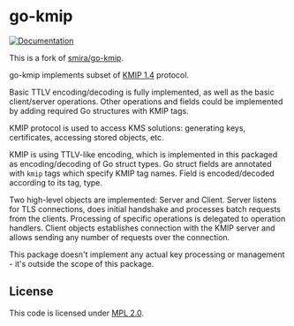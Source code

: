 go-kmip
=======

[![Documentation](https://pkg.go.dev/github.com/cybercryptio/go-kmip?status.svg)](https://pkg.go.dev/github.com/cybercryptio/go-kmip)

This is a fork of [smira/go-kmip](https://github.com/smira/go-kmip).

go-kmip implements subset of [KMIP 1.4](http://docs.oasis-open.org/kmip/spec/v1.4/os/kmip-spec-v1.4-os.html) protocol.

Basic TTLV encoding/decoding is fully implemented, as well as the basic client/server operations.
Other operations and fields could be implemented by adding required Go structures with KMIP tags.

KMIP protocol is used to access KMS solutions: generating keys, certificates, accessing stored
objects, etc.

KMIP is using TTLV-like encoding, which is implemented in this packaged as encoding/decoding of Go
struct types. Go struct fields are annotated with `kmip` tags which specify KMIP tag names. Field is
encoded/decoded according to its tag, type.

Two high-level objects are implemented: Server and Client. Server listens for TLS connections, does
initial handshake and processes batch requests from the clients. Processing of specific operations
is delegated to operation handlers. Client objects establishes connection with the KMIP server and
allows sending any number of requests over the connection.

This package doesn't implement any actual key processing or management - it's outside the scope of
this package.

License
-------

This code is licensed under [MPL 2.0](https://www.mozilla.org/en-US/MPL/2.0/).
